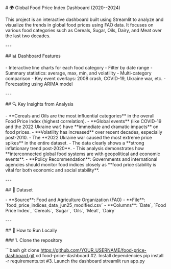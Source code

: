 \# 🌍 Global Food Price Index Dashboard (2020--2024)

This project is an interactive dashboard built using Streamlit to
analyze and visualize the trends in global food prices using FAO data.
It focuses on various food categories such as Cereals, Sugar, Oils,
Dairy, and Meat over the last two decades.

\-\--

\## 📊 Dashboard Features

\- Interactive line charts for each food category - Filter by date
range - Summary statistics: average, max, min, and volatility -
Multi-category comparison - Key event overlays: 2008 crash, COVID-19,
Ukraine war, etc. - Forecasting using ARIMA model

\-\--

\## 🔍 Key Insights from Analysis

\- \*\*Cereals and Oils are the most influential categories\*\* in the
overall Food Price Index (highest correlation). - \*\*Global events\*\*
(like COVID-19 and the 2022 Ukraine war) have \*\*immediate and dramatic
impacts\*\* on food prices. - \*\*Volatility has increased\*\* over
recent decades, especially post-2010. - The \*\*2022 Ukraine war caused
the most extreme price spikes\*\* in the entire dataset. - The data
clearly shows a \*\*strong inflationary trend post-2020\*\*. - This
analysis demonstrates how \*\*interconnected global food systems are
with geopolitical and economic events\*\*. - \*\*Policy
Recommendation\*\*: Governments and international agencies should
monitor food indices closely as \*\*food price stability is vital for
both economic and social stability\*\*.

\-\--

\## 📂 Dataset

\- \*\*Source\*\*: Food and Agriculture Organization (FAO) -
\*\*File\*\*: \`food_price_indices_data_jun25_modified.csv\` -
\*\*Columns\*\*: \`Date\`, \`Food Price Index\`, \`Cereals\`, \`Sugar\`,
\`Oils\`, \`Meat\`, \`Dairy\`

\-\--

\## 🚀 How to Run Locally

\### 1. Clone the repository

\`\`\`bash git clone
https://github.com/YOUR_USERNAME/food-price-dashboard.git cd
food-price-dashboard
#2. Install dependencies
pip install -r requirements.txt
#3. Launch the dashboard
streamlit run app.py
